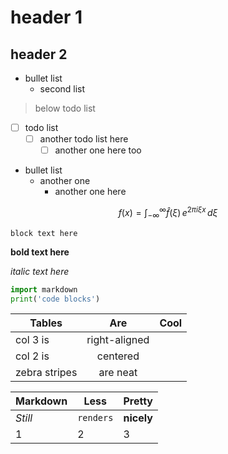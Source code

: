 # header 1
## header 2
- bullet list
	- second list

> below todo list

- [ ] todo list
	- [ ] another todo list here
		- [ ]  another one here too
- bullet list
	- another one
		- another one here 


```math
f(x) = \int_{-\infty}^\infty
    \hat f(\xi)\,e^{2 \pi i \xi x}
    \,d\xi
```

`block text here`

__bold text here__

_italic text here_

```python
import markdown
print('code blocks')
```


| Tables        | Are           | Cool  |
| ------------- |:-------------:| -----:|
| col 3 is      | right-aligned |  |
| col 2 is      | centered      |    |
| zebra stripes | are neat      |     |


Markdown | Less | Pretty
--- | --- | ---
*Still* | `renders` | **nicely**
1 | 2 | 3
